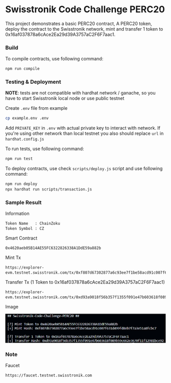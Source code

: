 # Swisstronik Code Challenge PERC20

This project demonstrates a basic PERC20 contract, A PERC20 token, deploy the contract to the Swisstronik network, mint and transfer 1 token to 0x16af037878a6cAce2Ea29d39A3757aC2F6F7aac1.

### Build

To compile contracts, use following command:
```sh 
npm run compile
```

### Testing & Deployment

<b>NOTE</b>: tests are not compatible with hardhat network / ganache, so you have to start Swisstronik local node or use public testnet

Create `.env` file from example
```sh
cp example.env .env
```
Add `PRIVATE_KEY` in `.env` with actual private key to interact with network. If you're using other network than local testnet you also should replace `url` in `hardhat.config.js`

To run tests, use following command:

```sh
npm run test
```

To deploy contracts, use check `scripts/deploy.js` script and use following command:
```sh
npm run deploy
npx hardhat run scripts/transaction.js
```

### Sample Result

Information
```
Token Name   : ChainZoku
Token Symbol : CZ
```

Smart Contract
```
0x4620aeb05B14AE55FC6322826338A1DdE59a882b
```

Mint Tx
```
https://explorer-evm.testnet.swisstronik.com/tx/0xf807d67302877a6c93ee7f1be58acd91c007f631d499fd8eb7f7a3e51a8fcbc7
```

Transfer Tx (1 Token to 0x16af037878a6cAce2Ea29d39A3757aC2F6F7aac1)
```
https://explorer-evm.testnet.swisstronik.com/tx/0xd93a9018f56b357f1355f091e47b603618f089b59c662e3670f11f12981bce92
```

Image

![Proof Sample](image.png)


### Note
Faucet
```
https://faucet.testnet.swisstronik.com
```